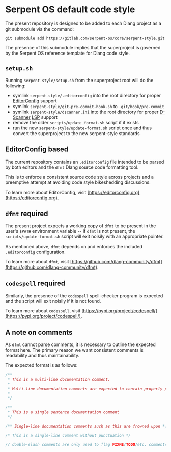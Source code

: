 # Serpent OS default code style

The present repository is designed to be added to each Dlang project as a git submodule via the
command:

`git submodule add https://gitlab.com/serpent-os/core/serpent-style.git`

The presence of this submodule implies that the superproject is governed by the Serpent OS
reference template for Dlang code style.

## `setup.sh`

Running `serpent-style/setup.sh` from the superproject root will do the following:

- symlink `serpent-style/.editorconfig` into the root directory for proper [EditorConfig](https://editorconfig.org/) support
- symlink `serpent-style/git-pre-commit-hook.sh` to `.git/hook/pre-commit`
- symlink `serpent-style/dscanner.ini` into the root directory for proper [D-Scanner](https://github.com/dlang-community/D-Scanner) [LSP](https://microsoft.github.io/language-server-protocol/) support
- remove the older `scripts/update_format.sh` script if it exists
- run the new `serpent-style/update-format.sh` script once and thus convert the superproject to the new serpent-style standards

## EditorConfig based

The current repository contains an `.editorconfig` file intended to be parsed by both editors and
the `dfmt` Dlang source code formatting tool.

This is to enforce a consistent source code style across projects and a preemptive attempt at
avoiding code style bikeshedding discussions.

To learn more about EditorConfig, visit [https://editorconfig.org](https://editorconfig.org).

## `dfmt` required

The present project expects a working copy of `dfmt` to be present in the user's `$PATH` 
environment variable -- if `dfmt` is not present, the `scripts/update-format.sh` script will exit
noisily with an appropriate pointer.

As mentioned above, `dfmt` depends on and enforces the included `.editorconfig` configuration.

To learn more about `dfmt`, visit
[https://github.com/dlang-community/dfmt](https://github.com/dlang-community/dfmt).

## `codespell` required

Similarly, the presence of the `codespell` spell-checker program is expected and the script will
exit noisily if it is not found.

To learn more about `codespell`, visit
[https://pypi.org/project/codespell/](https://pypi.org/project/codespell/).

## A note on comments

As `dfmt` cannot parse comments, it is necessary to outline the expected format here. The primary
reason we want consistent comments is readability and thus maintainability.

The expected format is as follows:

```D
/**
 * This is a multi-line documentation comment.
 *
 * Multi-line documentation comments are expected to contain properly punctuated sentences.
 *
 */

/**
 * This is a single sentence documentation comment
 */

/** Single-line documentation comments such as this are frowned upon */

/* This is a single-line comment without punctuation */

// double-slash comments are only used to flag FIXME/TODO/etc. comments and are generally frowned upon.
```
